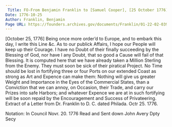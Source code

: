 ```yaml
---
 Title: FO-From Benjamin Franklin to [Samuel Cooper], [25 October 1776]: extract
Date: 1776-10-25
Author: Franklin, Benjamin
Page URL: https://founders.archives.gov/documents/Franklin/01-22-02-0398
---
```


[October 25, 1776]
Being once more order’d to Europe, and to embark this day, I write this Line &c.
As to our publick Affairs, I hope our People will keep up their Courage. I have no Doubt of their finally succeeding by the Blessing of God, nor have I any Doubt, that so good a Cause will fail of that Blessing. It is computed here that we have already taken a Million Sterling from the Enemy. They must soon be sick of their piratical Project. No Time should be lost in fortifying three or four Ports on our extended Coast as strong as Art and Expence can make them: Nothing will give us greater Weight and Importance in the Eyes of the Commercial States, than a Conviction that we can annoy, on Occasion, their Trade, and carry our Prizes into safe Harbors; and whatever Expence we are at in such fortifying will be soon repaid by the Encouragement and Success of Privateering.
Extract of a Letter from Dr. Franklin to D. C. dated Philada. Octr 25. 1776.
 
Notation: In Council Novr. 20. 1776 Read and Sent down John Avery Dpty Secy

